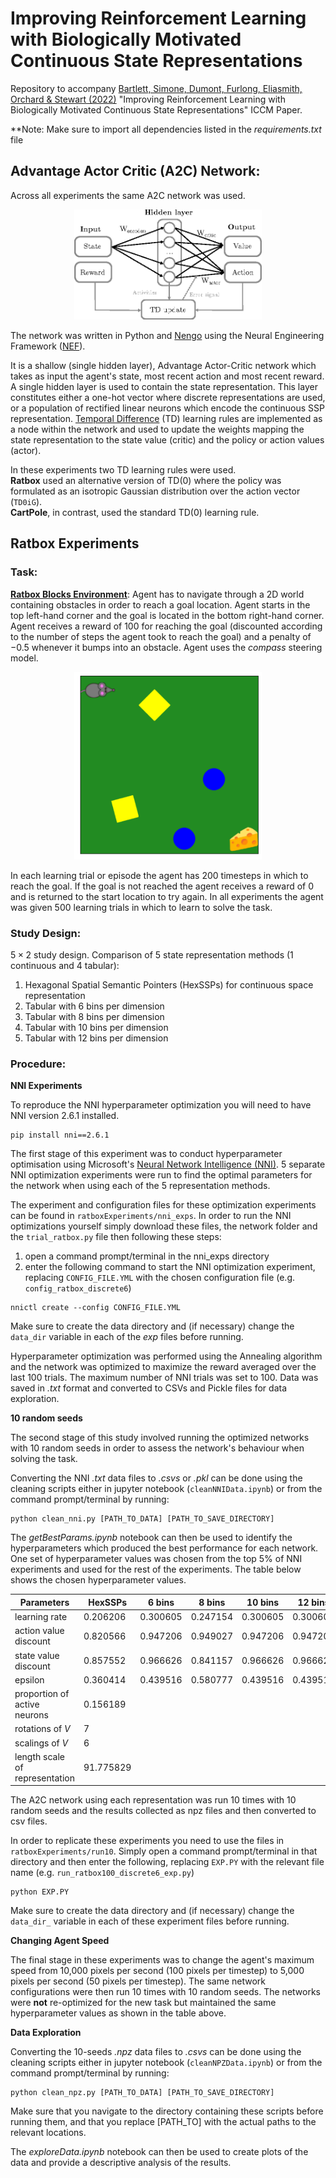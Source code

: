 # Improving Reinforcement Learning with Biologically Motivated Continuous State Representations

Repository to accompany [Bartlett, Simone, Dumont, Furlong, Eliasmith, Orchard & Stewart (2022)]() "Improving Reinforcement Learning with Biologically Motivated Continuous State Representations" ICCM Paper.

**Note: Make sure to import all dependencies listed in the *requirements.txt* file

## Advantage Actor Critic (A2C) Network: 

Across all experiments the same A2C network was used. 

<p align="center">
<img src="https://github.com/maddybartlett/ImprovedRLContinuousStateReps/blob/main/figures/a2c.png" width="300"/>
</p>

The network was written in Python and [Nengo](https://www.nengo.ai/) using the Neural Engineering Framework ([NEF](http://compneuro.uwaterloo.ca/research/nef/overview-of-the-nef.html)). 

It is a shallow (single hidden layer), Advantage Actor-Critic network which takes as input the agent's state, most recent action and most recent reward. 
A single hidden layer is used to contain the state representation. This layer constitutes either a one-hot vector where discrete representations are used, or a population of rectified linear neurons which encode the continuous SSP representation. 
[Temporal Difference](http://incompleteideas.net/book/RLbook2020.pdf) (TD) learning rules are implemented as a node within the network and used to update the weights mapping the state representation to the state value (critic) and the policy or action values (actor). 

In these experiments two TD learning rules were used. <br>
**Ratbox** used an alternative version of TD(0) where the policy was formulated as an isotropic Gaussian distribution over the action vector (`TD0iG`). <br>
**CartPole**, in contrast, used the standard TD(0) learning rule. 

## Ratbox Experiments

### Task:

**[Ratbox Blocks Environment](https://github.com/maddybartlett/Ratbox)**: Agent has to navigate through a 2D world containing obstacles in order to reach a goal location. Agent starts in the top left-hand corner and the goal is located in the bottom right-hand corner. Agent receives a reward of $100$ for reaching the goal (discounted according to the number of steps the agent took to reach the goal) and a penalty of $-0.5$ whenever it bumps into an obstacle. Agent uses the *compass* steering model. 

<p align="center">
<img src="https://github.com/maddybartlett/ImprovedRLContinuousStateReps/blob/main/figures/blocksroom.png" width="300"/>
</p>

In each learning trial or episode the agent has 200 timesteps in which to reach the goal. If the goal is not reached the agent receives a reward of $0$ and is returned to the start location to try again. In all experiments the agent was given 500 learning trials in which to learn to solve the task. 

### Study Design:

$5 \times 2$ study design.
Comparison of 5 state representation methods (1 continuous and 4 tabular): 

1) Hexagonal Spatial Semantic Pointers (HexSSPs) for continuous space representation
2) Tabular with 6 bins per dimension
3) Tabular with 8 bins per dimension
4) Tabular with 10 bins per dimension
5) Tabular with 12 bins per dimension 

### Procedure:

**NNI Experiments**

To reproduce the NNI hyperparameter optimization you will need to have NNI version 2.6.1 installed. 
```
pip install nni==2.6.1
```

The first stage of this experiment was to conduct hyperparameter optimisation using Microsoft's [Neural Network Intelligence (NNI)](https://nni.readthedocs.io/en/stable/index.html#). 
5 separate NNI optimization experiments were run to find the optimal parameters for the network when using each of the 5 representation methods. 

The experiment and configuration files for these optimization experiments can be found in `ratboxExperiments/nni_exps`. In order to run the NNI optimizations yourself simply download these files, the network folder and the `trial_ratbox.py` file then following these steps:

1) open a command prompt/terminal in the nni_exps directory
2) enter the following command to start the NNI optimization experiment, replacing `CONFIG_FILE.YML` with the chosen configuration file (e.g. `config_ratbox_discrete6`) 
```
nnictl create --config CONFIG_FILE.YML
```

Make sure to create the data directory and (if necessary) change the `data_dir` variable in each of the *exp* files before running. 

Hyperparameter optimization was performed using the Annealing algorithm and the network was optimized to maximize the reward averaged over the last 100 trials. The maximum number of NNI trials was set to 100. Data was saved in *.txt* format and converted to CSVs and Pickle files for data exploration. 

**10 random seeds**

The second stage of this study involved running the optimized networks with 10 random seeds in order to assess the network's behaviour when solving the task. 

Converting the NNI *.txt* data files to *.csvs* or *.pkl* can be done using the cleaning scripts either in jupyter notebook (`cleanNNIData.ipynb`) or from the command prompt/terminal by running:

```
python clean_nni.py [PATH_TO_DATA] [PATH_TO_SAVE_DIRECTORY]
```

The *getBestParams.ipynb* notebook can then be used to identify the hyperparameters which produced the best performance for each network. One set of hyperparameter values was chosen from the top 5% of NNI experiments and used for the rest of the experiments. The table below shows the chosen hyperparameter values.

| Parameters | HexSSPs | 6 bins | 8 bins | 10 bins | 12 bins |
| ---------- | ------- | ------ | ------ | ------- | ------- |
| learning rate | $0.206206$ | $0.300605$ | $0.247154$ | $0.300605$ | $0.300605$ |
| action value discount | $0.820566$ | $0.947206$ | $0.949027$ | $0.947206$ | $0.947206$ |
| state value discount | $0.857552$ | $0.966626$ | $0.841157$ | $0.966626$ | $0.966626$ |
| epsilon | $0.360414$ | $0.439516$ | $0.580777$ | $0.439516$ | $0.439516$ |
| proportion of active neurons | $0.156189$ |  |  |  |  |
| rotations of $V$ | $7$ |  |  |  |  |
| scalings of $V$ | $6$ |  |  |  |  |
| length scale of representation | $91.775829$ |  |  |  |  |

The A2C network using each representation was run 10 times with 10 random seeds and the results collected as npz files and then converted to csv files. 

In order to replicate these experiments you need to use the files in `ratboxExperiments/run10`. 
Simply open a command prompt/terminal in that directory and then enter the following, replacing `EXP.PY` with the relevant file name (e.g. `run_ratbox100_discrete6_exp.py`)

```
python EXP.PY
```

Make sure to create the data directory and (if necessary) change the `data_dir_` variable in each of these experiment files before running. 

**Changing Agent Speed**

The final stage in these experiments was to change the agent's maximum speed from 10,000 pixels per second (100 pixels per timestep) to 5,000 pixels per second (50 pixels per timestep). The same network configurations were then run 10 times with 10 random seeds. The networks were **not** re-optimized for the new task but maintained the same hyperparameter values as shown in the table above. 

**Data Exploration**

Converting the 10-seeds *.npz* data files to *.csvs* can be done using the cleaning scripts either in jupyter notebook (`cleanNPZData.ipynb`) or from the command prompt/terminal by running:

```
python clean_npz.py [PATH_TO_DATA] [PATH_TO_SAVE_DIRECTORY]
```
Make sure that you navigate to the directory containing these scripts before running them, and that you replace [PATH_TO] with the actual paths to the relevant locations. 

The *exploreData.ipynb* notebook can then be used to create plots of the data and provide a descriptive analysis of the results. 
